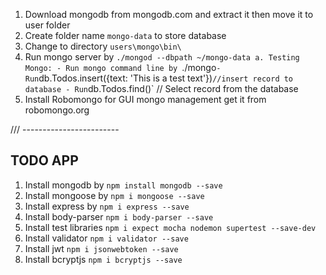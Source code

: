 1. Download mongodb from mongodb.com and extract it then move it to user folder
2. Create folder name `mongo-data` to store database
3. Change to directory `users\mongo\bin\` 
4. Run mongo server by `./mongod --dbpath ~/mongo-data
    a. Testing Mongo:
        - Run mongo command line by `./mongo`
        - Run `db.Todos.insert({text: 'This is a test text'})` //insert record to database
        - Run `db.Todos.find()` // Select record from the database
5. Install Robomongo for GUI mongo management
    get it from robomongo.org

/// ------------------------

TODO APP
--------

1. Install mongodb by `npm install mongodb --save`
2. Install mongoose by `npm i mongoose --save`
3. Install express by `npm i express --save`
4. Install body-parser `npm i body-parser --save`
5. Install test libraries `npm i expect mocha nodemon supertest --save-dev`
6. Install validator `npm i validator --save`
7. Install jwt `npm i jsonwebtoken --save`
8. Install bcryptjs `npm i bcryptjs --save`

